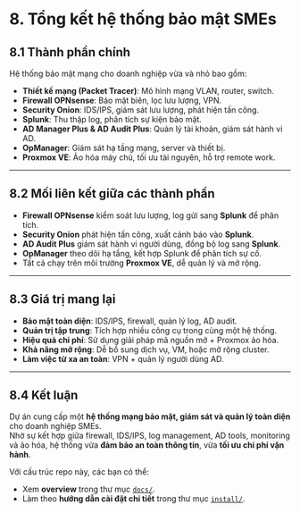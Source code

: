 # 8. Tổng kết hệ thống bảo mật SMEs

## 8.1 Thành phần chính
Hệ thống bảo mật mạng cho doanh nghiệp vừa và nhỏ bao gồm:
- **Thiết kế mạng (Packet Tracer)**: Mô hình mạng VLAN, router, switch.  
- **Firewall OPNsense**: Bảo mật biên, lọc lưu lượng, VPN.  
- **Security Onion**: IDS/IPS, giám sát lưu lượng, phát hiện tấn công.  
- **Splunk**: Thu thập log, phân tích sự kiện bảo mật.  
- **AD Manager Plus & AD Audit Plus**: Quản lý tài khoản, giám sát hành vi AD.  
- **OpManager**: Giám sát hạ tầng mạng, server và thiết bị.  
- **Proxmox VE**: Ảo hóa máy chủ, tối ưu tài nguyên, hỗ trợ remote work.  

---

## 8.2 Mối liên kết giữa các thành phần
- **Firewall OPNsense** kiểm soát lưu lượng, log gửi sang **Splunk** để phân tích.  
- **Security Onion** phát hiện tấn công, xuất cảnh báo vào **Splunk**.  
- **AD Audit Plus** giám sát hành vi người dùng, đồng bộ log sang **Splunk**.  
- **OpManager** theo dõi hạ tầng, kết hợp Splunk để phân tích sự cố.  
- Tất cả chạy trên môi trường **Proxmox VE**, dễ quản lý và mở rộng.  

---

## 8.3 Giá trị mang lại
- **Bảo mật toàn diện**: IDS/IPS, firewall, quản lý log, AD audit.  
- **Quản trị tập trung**: Tích hợp nhiều công cụ trong cùng một hệ thống.  
- **Hiệu quả chi phí**: Sử dụng giải pháp mã nguồn mở + Proxmox ảo hóa.  
- **Khả năng mở rộng**: Dễ bổ sung dịch vụ, VM, hoặc mở rộng cluster.  
- **Làm việc từ xa an toàn**: VPN + quản lý người dùng AD.  

---

## 8.4 Kết luận
Dự án cung cấp một **hệ thống mạng bảo mật, giám sát và quản lý toàn diện** cho doanh nghiệp SMEs.  
Nhờ sự kết hợp giữa firewall, IDS/IPS, log management, AD tools, monitoring và ảo hóa, hệ thống vừa **đảm bảo an toàn thông tin**, vừa **tối ưu chi phí vận hành**.  

 Với cấu trúc repo này, các bạn có thể:
- Xem **overview** trong thư mục [`docs/`](../docs).  
- Làm theo **hướng dẫn cài đặt chi tiết** trong thư mục [`install/`](../install).  
